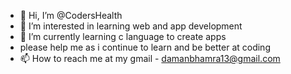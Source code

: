 - 👋 Hi, I’m @CodersHealth
- 👀 I’m interested in learning web and app development 
- 🌱 I’m currently learning c language to create apps
- please help me as i continue to learn and be better at coding
- 📫 How to reach me at my gmail - damanbhamra13@gmail.com
